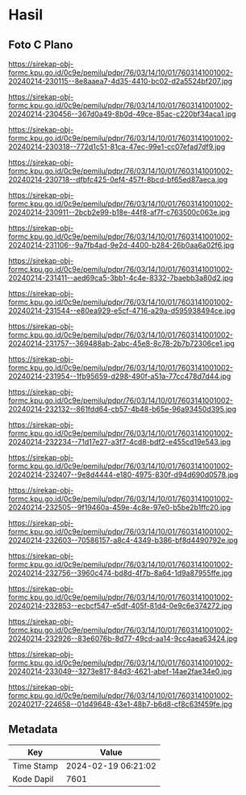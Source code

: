 # Hasil

## Foto C Plano

https://sirekap-obj-formc.kpu.go.id/0c9e/pemilu/pdpr/76/03/14/10/01/7603141001002-20240214-230115--8e8aaea7-4d35-4410-bc02-d2a5524bf207.jpg

https://sirekap-obj-formc.kpu.go.id/0c9e/pemilu/pdpr/76/03/14/10/01/7603141001002-20240214-230456--367d0a49-8b0d-49ce-85ac-c220bf34aca1.jpg

https://sirekap-obj-formc.kpu.go.id/0c9e/pemilu/pdpr/76/03/14/10/01/7603141001002-20240214-230318--772d1c51-81ca-47ec-99e1-cc07efad7df9.jpg

https://sirekap-obj-formc.kpu.go.id/0c9e/pemilu/pdpr/76/03/14/10/01/7603141001002-20240214-230718--dfbfc425-0ef4-457f-8bcd-bf65ed87aeca.jpg

https://sirekap-obj-formc.kpu.go.id/0c9e/pemilu/pdpr/76/03/14/10/01/7603141001002-20240214-230911--2bcb2e99-b18e-44f8-af7f-c763500c063e.jpg

https://sirekap-obj-formc.kpu.go.id/0c9e/pemilu/pdpr/76/03/14/10/01/7603141001002-20240214-231106--9a7fb4ad-9e2d-4400-b284-26b0aa6a02f6.jpg

https://sirekap-obj-formc.kpu.go.id/0c9e/pemilu/pdpr/76/03/14/10/01/7603141001002-20240214-231411--aed69ca5-3bb1-4c4e-8332-7baebb3a80d2.jpg

https://sirekap-obj-formc.kpu.go.id/0c9e/pemilu/pdpr/76/03/14/10/01/7603141001002-20240214-231544--e80ea929-e5cf-4716-a29a-d595938494ce.jpg

https://sirekap-obj-formc.kpu.go.id/0c9e/pemilu/pdpr/76/03/14/10/01/7603141001002-20240214-231757--369488ab-2abc-45e8-8c78-2b7b72306ce1.jpg

https://sirekap-obj-formc.kpu.go.id/0c9e/pemilu/pdpr/76/03/14/10/01/7603141001002-20240214-231954--1fb95659-d298-490f-a51a-77cc478d7d44.jpg

https://sirekap-obj-formc.kpu.go.id/0c9e/pemilu/pdpr/76/03/14/10/01/7603141001002-20240214-232132--861fdd64-cb57-4b48-b65e-96a93450d395.jpg

https://sirekap-obj-formc.kpu.go.id/0c9e/pemilu/pdpr/76/03/14/10/01/7603141001002-20240214-232234--71d17e27-a3f7-4cd8-bdf2-e455cd19e543.jpg

https://sirekap-obj-formc.kpu.go.id/0c9e/pemilu/pdpr/76/03/14/10/01/7603141001002-20240214-232407--9e8d4444-e180-4975-830f-d94d690d0578.jpg

https://sirekap-obj-formc.kpu.go.id/0c9e/pemilu/pdpr/76/03/14/10/01/7603141001002-20240214-232505--9f19460a-459e-4c8e-97e0-b5be2b1ffc20.jpg

https://sirekap-obj-formc.kpu.go.id/0c9e/pemilu/pdpr/76/03/14/10/01/7603141001002-20240214-232603--70586157-a8c4-4349-b386-bf8d4490792e.jpg

https://sirekap-obj-formc.kpu.go.id/0c9e/pemilu/pdpr/76/03/14/10/01/7603141001002-20240214-232756--3960c474-bd8d-4f7b-8a64-1d9a87955ffe.jpg

https://sirekap-obj-formc.kpu.go.id/0c9e/pemilu/pdpr/76/03/14/10/01/7603141001002-20240214-232853--ecbcf547-e5df-405f-81d4-0e9c6e374272.jpg

https://sirekap-obj-formc.kpu.go.id/0c9e/pemilu/pdpr/76/03/14/10/01/7603141001002-20240214-232926--83e6076b-8d77-49cd-aa14-9cc4aea63424.jpg

https://sirekap-obj-formc.kpu.go.id/0c9e/pemilu/pdpr/76/03/14/10/01/7603141001002-20240214-233049--3273e817-84d3-4621-abef-14ae2fae34e0.jpg

https://sirekap-obj-formc.kpu.go.id/0c9e/pemilu/pdpr/76/03/14/10/01/7603141001002-20240217-224658--01d49648-43e1-48b7-b6d8-cf8c63f459fe.jpg


## Metadata

| Key        | Value               |
| ---------- | ------------------- |
| Time Stamp | 2024-02-19 06:21:02 |
| Kode Dapil | 7601                |



